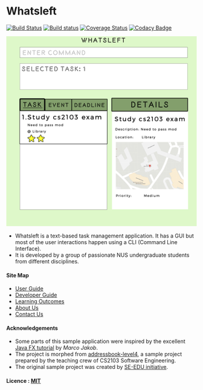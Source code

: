# Whatsleft

[![Build Status](https://travis-ci.org/CS2103JAN2017-W10-B4/main.svg?branch=master)](https://travis-ci.org/CS2103JAN2017-W10-B4/main)
[![Build status](https://ci.appveyor.com/api/projects/status/3boko2x2vr5cc3w2?svg=true)](https://ci.appveyor.com/project/gillro/main)
[![Coverage Status](https://coveralls.io/repos/github/CS2103JAN2017-W10-B4/main/badge.svg?branch=master)](https://coveralls.io/github/CS2103JAN2017-W10-B4/main?branch=master)
[![Codacy Badge](https://api.codacy.com/project/badge/Grade/fc0b7775cf7f4fdeaf08776f3d8e364a)](https://www.codacy.com/app/gillro/main?utm_source=github.com&amp;utm_medium=referral&amp;utm_content=CS2103JAN2017-W10-B4/main&amp;utm_campaign=Badge_Grade)

<img src="docs/images/Ui.png" width="600"><br>

* Whatsleft is a text-based task management application. It has a GUI but most of the user interactions happen using a CLI (Command Line Interface).
* It is developed by a group of passionate NUS undergraduate students from different disciplines.


#### Site Map
* [User Guide](docs/UserGuide.md)
* [Developer Guide](docs/DeveloperGuide.md)
* [Learning Outcomes](docs/LearningOutcomes.md)
* [About Us](docs/AboutUs.md)
* [Contact Us](docs/ContactUs.md)


#### Acknowledgements

* Some parts of this sample application were inspired by the excellent
  [Java FX tutorial](http://code.makery.ch/library/javafx-8-tutorial/) by *Marco Jakob*.
* The project is morphed from [addressbook-level4](https://github.com/nus-cs2103-AY1617S2/addressbook-level4), a sample project prepared by the teaching crew of CS2103 Software Engineering.
* The original sample project was created by [SE-EDU initiative](http://github.com/se-edu/).

#### Licence : [MIT](LICENSE)
